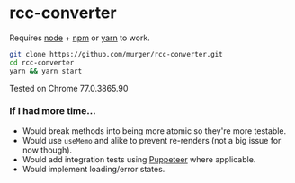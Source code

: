 # rcc-converter
Requires [node](http://nodejs.org) + [npm](https://npmjs.com) or [yarn](https://yarnpkg.com) to work.

```sh
git clone https://github.com/murger/rcc-converter.git
cd rcc-converter
yarn && yarn start
```

Tested on Chrome 77.0.3865.90

### If I had more time...
- Would break methods into being more atomic so they're more testable.
- Would use `useMemo` and alike to prevent re-renders (not a big issue for now though).
- Would add integration tests using [Puppeteer](https://pptr.dev/) where applicable.
- Would implement loading/error states.
